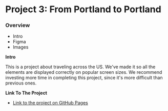 # Project 3: From Portland to Portland

### Overview
* Intro
* Figma
* Images

**Intro**

This is a project about traveling across the US. We've made it so all the elements are displayed correctly on popular screen sizes. We recommend investing more time in completing this project, since it's more difficult than previous ones.

**Link To The Project**

* [Link to the project on GitHub Pages](https://tetiana-zagoruiko.github.io/web_project_3/index.html)
